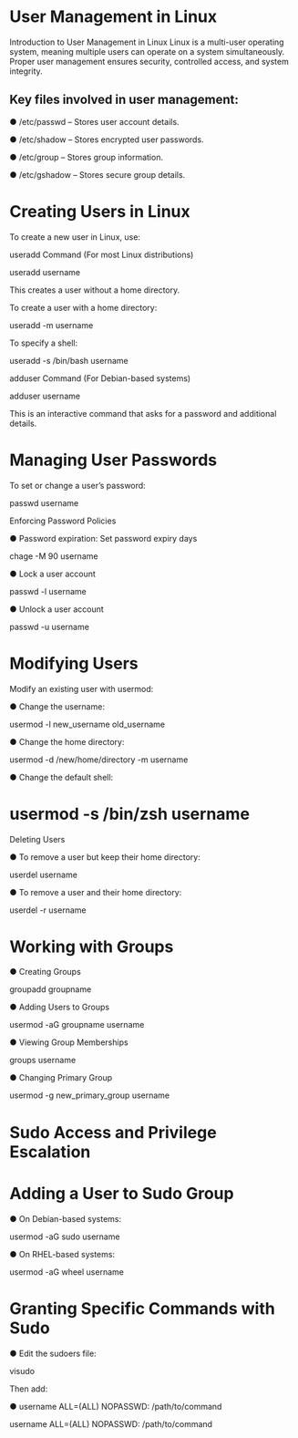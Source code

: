 # User Management in Linux

Introduction to User Management in Linux
Linux is a multi-user operating system, meaning multiple users can operate on a system simultaneously. Proper user management ensures security, controlled access, and system integrity.

## Key files involved in user management:

● /etc/passwd – Stores user account details.

● /etc/shadow – Stores encrypted user passwords.

● /etc/group – Stores group information.

● /etc/gshadow – Stores secure group details.

# Creating Users in Linux

To create a new user in Linux, use:

useradd Command (For most Linux distributions)

useradd username

This creates a user without a home directory.

To create a user with a home directory:

useradd -m username


To specify a shell:

useradd -s /bin/bash username

adduser Command (For Debian-based systems)

adduser username

This is an interactive command that asks for a password and additional details.

# Managing User Passwords

To set or change a user’s password:

passwd username

Enforcing Password Policies

● Password expiration: Set password expiry days

chage -M 90 username

● Lock a user account

passwd -l username

● Unlock a user account

passwd -u username


# Modifying Users

Modify an existing user with usermod:

● Change the username:

usermod -l new_username old_username

● Change the home directory:

usermod -d /new/home/directory -m username

● Change the default shell:

# usermod -s /bin/zsh username

Deleting Users

● To remove a user but keep their home directory:

userdel username

● To remove a user and their home directory:

userdel -r username

# Working with Groups

● Creating Groups

groupadd groupname

● Adding Users to Groups

usermod -aG groupname username

● Viewing Group Memberships

groups username

● Changing Primary Group

usermod -g new_primary_group username

# Sudo Access and Privilege Escalation

# Adding a User to Sudo Group

● On Debian-based systems:

usermod -aG sudo username

● On RHEL-based systems:

usermod -aG wheel username

# Granting Specific Commands with Sudo

● Edit the sudoers file:

visudo

Then add:

● username ALL=(ALL) NOPASSWD: /path/to/command



username ALL=(ALL) NOPASSWD: /path/to/command

